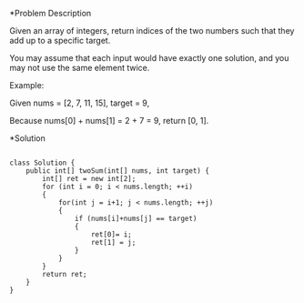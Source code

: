*Problem Description

Given an array of integers, return indices of the two numbers such that they add up to a specific target.

You may assume that each input would have exactly one solution, and you may not use the same element twice.

Example:

Given nums = [2, 7, 11, 15], target = 9,

Because nums[0] + nums[1] = 2 + 7 = 9,
return [0, 1].

*Solution

```

class Solution {
    public int[] twoSum(int[] nums, int target) {
        int[] ret = new int[2];
        for (int i = 0; i < nums.length; ++i)
        {
            for(int j = i+1; j < nums.length; ++j)
            {
                if (nums[i]+nums[j] == target)
                {
                    ret[0]= i;
                    ret[1] = j;
                }
            }
        }
        return ret;
    }
}

```
